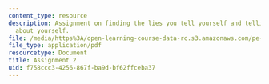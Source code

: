 ```yaml
---
content_type: resource
description: Assignment on finding the lies you tell yourself and telling the truth
  about yourself.
file: /media/https%3A/open-learning-course-data-rc.s3.amazonaws.com/pe-550-designing-your-life-january-iap-2007/f758ccc34256867fba9dbf62ffceba37_assign02.pdf
file_type: application/pdf
resourcetype: Document
title: Assignment 2
uid: f758ccc3-4256-867f-ba9d-bf62ffceba37
---
```

